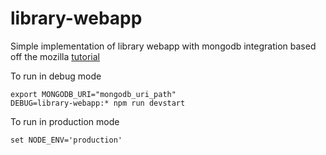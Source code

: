 # library-webapp

Simple implementation of library webapp with mongodb integration based off the mozilla [tutorial](https://developer.mozilla.org/en-US/docs/Learn/Server-side/Express_Nodejs)

To run in debug mode
```
export MONGODB_URI="mongodb_uri_path"
DEBUG=library-webapp:* npm run devstart

```

To run in production mode
```
set NODE_ENV='production'
```